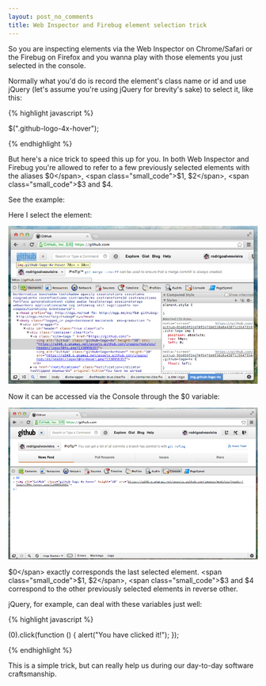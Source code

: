 ```yaml
---
layout: post_no_comments
title: Web Inspector and Firebug element selection trick
---
```


<span class="drops">S</span>o you are inspecting elements via the Web Inspector on Chrome/Safari or the Firebug on Firefox and you wanna play with those elements you just selected in the console.

Normally what you'd do is record the element's class name or id and use jQuery (let's assume you're using jQuery for brevity's sake) to select it, like this:

{% highlight javascript %}

$(".github-logo-4x-hover");

{% endhighlight %}

But here's a nice trick to speed this up for you. In both Web Inspector and Firebug you're allowed to refer to a few previously selected elements with the aliases <span class="small_code">$0</span>, <span class="small_code">$1</span>, <span class="small_code">$2</span>, <span class="small_code">$3</span> and <span class="small_code">$4</span>.

See the example:

Here I select the element:

[![Selecting an element on the Web Inspector](/public/images/element_selection.png "Selecting an element on the Web Inspector")](http://www.rodrigoalvesvieira.com/public/images/element_selection.png)

Now it can be accessed via the Console through the <span class="small_code">$0</span> variable:

[![Fetching the last selected element on the Web Inspector](/public/images/element_selection1.png "Fetching the last selected element on the Web Inspector")](http://www.rodrigoalvesvieira.com/public/images/element_selection1.png)

<span class="small_code">$0</span> exactly corresponds the last selected element. <span class="small_code">$1</span>, <span class="small_code">$2</span>, <span class="small_code">$3</span> and <span class="small_code">$4</span> correspond to the other previously selected elements in reverse other.

jQuery, for example, can deal with these variables just well:

{% highlight javascript %}

$($0).click(function () {
    alert("You have clicked it!");
});

{% endhighlight %}

This is a simple trick, but can really help us during our day-to-day software craftsmanship.